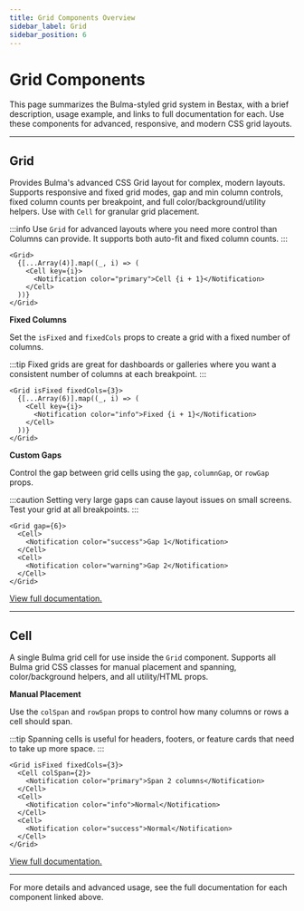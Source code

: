 ```yaml
---
title: Grid Components Overview
sidebar_label: Grid
sidebar_position: 6
---
```


# Grid Components

This page summarizes the Bulma-styled grid system in Bestax, with a brief description, usage example, and links to full documentation for each. Use these components for advanced, responsive, and modern CSS grid layouts.

---

## Grid

Provides Bulma's advanced CSS Grid layout for complex, modern layouts. Supports responsive and fixed grid modes, gap and min column controls, fixed column counts per breakpoint, and full color/background/utility helpers. Use with `Cell` for granular grid placement.

:::info
Use `Grid` for advanced layouts where you need more control than Columns can provide. It supports both auto-fit and fixed column counts.
:::

```tsx live
<Grid>
  {[...Array(4)].map((_, i) => (
    <Cell key={i}>
      <Notification color="primary">Cell {i + 1}</Notification>
    </Cell>
  ))}
</Grid>
```

**Fixed Columns**

Set the `isFixed` and `fixedCols` props to create a grid with a fixed number of columns.

:::tip
Fixed grids are great for dashboards or galleries where you want a consistent number of columns at each breakpoint.
:::

```tsx live
<Grid isFixed fixedCols={3}>
  {[...Array(6)].map((_, i) => (
    <Cell key={i}>
      <Notification color="info">Fixed {i + 1}</Notification>
    </Cell>
  ))}
</Grid>
```

**Custom Gaps**

Control the gap between grid cells using the `gap`, `columnGap`, or `rowGap` props.

:::caution
Setting very large gaps can cause layout issues on small screens. Test your grid at all breakpoints.
:::

```tsx live
<Grid gap={6}>
  <Cell>
    <Notification color="success">Gap 1</Notification>
  </Cell>
  <Cell>
    <Notification color="warning">Gap 2</Notification>
  </Cell>
</Grid>
```

[View full documentation.](../../api/grid)

---

## Cell

A single Bulma grid cell for use inside the `Grid` component. Supports all Bulma grid CSS classes for manual placement and spanning, color/background helpers, and all utility/HTML props.

**Manual Placement**

Use the `colSpan` and `rowSpan` props to control how many columns or rows a cell should span.

:::tip
Spanning cells is useful for headers, footers, or feature cards that need to take up more space.
:::

```tsx live
<Grid isFixed fixedCols={3}>
  <Cell colSpan={2}>
    <Notification color="primary">Span 2 columns</Notification>
  </Cell>
  <Cell>
    <Notification color="info">Normal</Notification>
  </Cell>
  <Cell>
    <Notification color="success">Normal</Notification>
  </Cell>
</Grid>
```

[View full documentation.](../../api/grid/cell)

---

For more details and advanced usage, see the full documentation for each component linked above.
